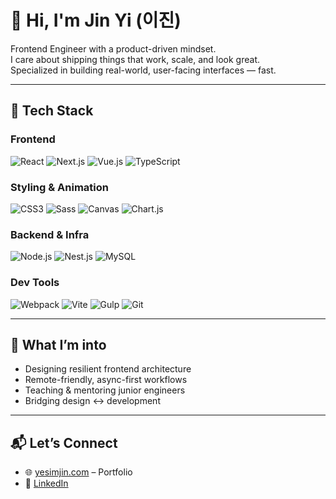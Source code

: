 # 👋 Hi, I'm Jin Yi (이진)

Frontend Engineer with a product-driven mindset.  
I care about shipping things that work, scale, and look great.  
Specialized in building real-world, user-facing interfaces — fast.

---

## 🔧 Tech Stack

### Frontend
![React](https://img.shields.io/badge/-React-61DAFB?logo=react&logoColor=white&style=flat)
![Next.js](https://img.shields.io/badge/-Next.js-000000?logo=next.js&logoColor=white&style=flat)
![Vue.js](https://img.shields.io/badge/-Vue.js-4FC08D?logo=vue.js&logoColor=white&style=flat)
![TypeScript](https://img.shields.io/badge/-TypeScript-3178C6?logo=typescript&logoColor=white&style=flat)

### Styling & Animation  
![CSS3](https://img.shields.io/badge/-CSS3-1572B6?logo=css3&logoColor=white&style=flat)
![Sass](https://img.shields.io/badge/-Sass-CC6699?logo=sass&logoColor=white&style=flat)
![Canvas](https://img.shields.io/badge/-Canvas-black?style=flat)
![Chart.js](https://img.shields.io/badge/-Chart.js-FF6384?logo=chart.js&logoColor=white&style=flat)

### Backend & Infra  
![Node.js](https://img.shields.io/badge/-Node.js-339933?logo=node.js&logoColor=white&style=flat)
![Nest.js](https://img.shields.io/badge/-Nest.js-E0234E?logo=nestjs&logoColor=white&style=flat)
![MySQL](https://img.shields.io/badge/-MySQL-4479A1?logo=mysql&logoColor=white&style=flat)

### Dev Tools  
![Webpack](https://img.shields.io/badge/-Webpack-8DD6F9?logo=webpack&logoColor=white&style=flat)
![Vite](https://img.shields.io/badge/-Vite-646CFF?logo=vite&logoColor=white&style=flat)
![Gulp](https://img.shields.io/badge/-Gulp-CF4647?logo=gulp&logoColor=white&style=flat)
![Git](https://img.shields.io/badge/-Git-F05032?logo=git&logoColor=white&style=flat)

---

## 🧠 What I’m into

- Designing resilient frontend architecture  
- Remote-friendly, async-first workflows  
- Teaching & mentoring junior engineers  
- Bridging design ↔︎ development

---

## 📬 Let’s Connect

- 🌐 [yesimjin.com](https://yesimjin.com) – Portfolio  
- 💼 [LinkedIn](https://www.linkedin.com/in/pixelberry-jinyi)  

<!--
**yesimjin/yesimjin** is a ✨ special ✨ repository because its `README.md` appears on your GitHub profile.
-->
